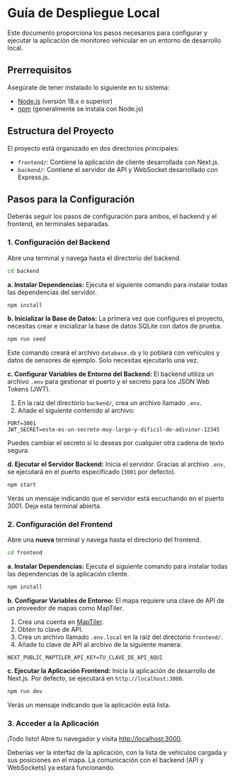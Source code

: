 # Guía de Despliegue Local

Este documento proporciona los pasos necesarios para configurar y ejecutar la aplicación de monitoreo vehicular en un entorno de desarrollo local.

## Prerrequisitos

Asegúrate de tener instalado lo siguiente en tu sistema:

- [Node.js](https://nodejs.org/) (versión 18.x o superior)
- [npm](https://www.npmjs.com/) (generalmente se instala con Node.js)

## Estructura del Proyecto

El proyecto está organizado en dos directorios principales:

- `frontend/`: Contiene la aplicación de cliente desarrollada con Next.js.
- `backend/`: Contiene el servidor de API y WebSocket desarrollado con Express.js.

## Pasos para la Configuración

Deberás seguir los pasos de configuración para ambos, el backend y el frontend, en terminales separadas.

### 1. Configuración del Backend

Abre una terminal y navega hasta el directorio del backend.

```bash
cd backend
```

**a. Instalar Dependencias:**
Ejecuta el siguiente comando para instalar todas las dependencias del servidor.

```bash
npm install
```

**b. Inicializar la Base de Datos:**
La primera vez que configures el proyecto, necesitas crear e inicializar la base de datos SQLite con datos de prueba.

```bash
npm run seed
```
Este comando creará el archivo `database.db` y lo poblará con vehículos y datos de sensores de ejemplo. Solo necesitas ejecutarlo una vez.

**c. Configurar Variables de Entorno del Backend:**
El backend utiliza un archivo `.env` para gestionar el puerto y el secreto para los JSON Web Tokens (JWT).

1. En la raíz del directorio `backend/`, crea un archivo llamado `.env`.
2. Añade el siguiente contenido al archivo:

```
PORT=3001
JWT_SECRET=este-es-un-secreto-muy-largo-y-dificil-de-adivinar-12345
```
Puedes cambiar el secreto si lo deseas por cualquier otra cadena de texto segura.

**d. Ejecutar el Servidor Backend:**
Inicia el servidor. Gracias al archivo `.env`, se ejecutará en el puerto especificado (`3001` por defecto).

```bash
npm start
```
Verás un mensaje indicando que el servidor está escuchando en el puerto 3001. Deja esta terminal abierta.

### 2. Configuración del Frontend

Abre una **nueva** terminal y navega hasta el directorio del frontend.

```bash
cd frontend
```

**a. Instalar Dependencias:**
Ejecuta el siguiente comando para instalar todas las dependencias de la aplicación cliente.

```bash
npm install
```

**b. Configurar Variables de Entorno:**
El mapa requiere una clave de API de un proveedor de mapas como MapTiler.
1. Crea una cuenta en [MapTiler](https://www.maptiler.com/).
2. Obtén tu clave de API.
3. Crea un archivo llamado `.env.local` en la raíz del directorio `frontend/`.
4. Añade tu clave de API al archivo de la siguiente manera:

```
NEXT_PUBLIC_MAPTILER_API_KEY=TU_CLAVE_DE_API_AQUI
```

**c. Ejecutar la Aplicación Frontend:**
Inicia la aplicación de desarrollo de Next.js. Por defecto, se ejecutará en `http://localhost:3000`.

```bash
npm run dev
```
Verás un mensaje indicando que la aplicación está lista.

### 3. Acceder a la Aplicación

¡Todo listo! Abre tu navegador y visita [http://localhost:3000](http://localhost:3000).

Deberías ver la interfaz de la aplicación, con la lista de vehículos cargada y sus posiciones en el mapa. La comunicación con el backend (API y WebSockets) ya estará funcionando. 